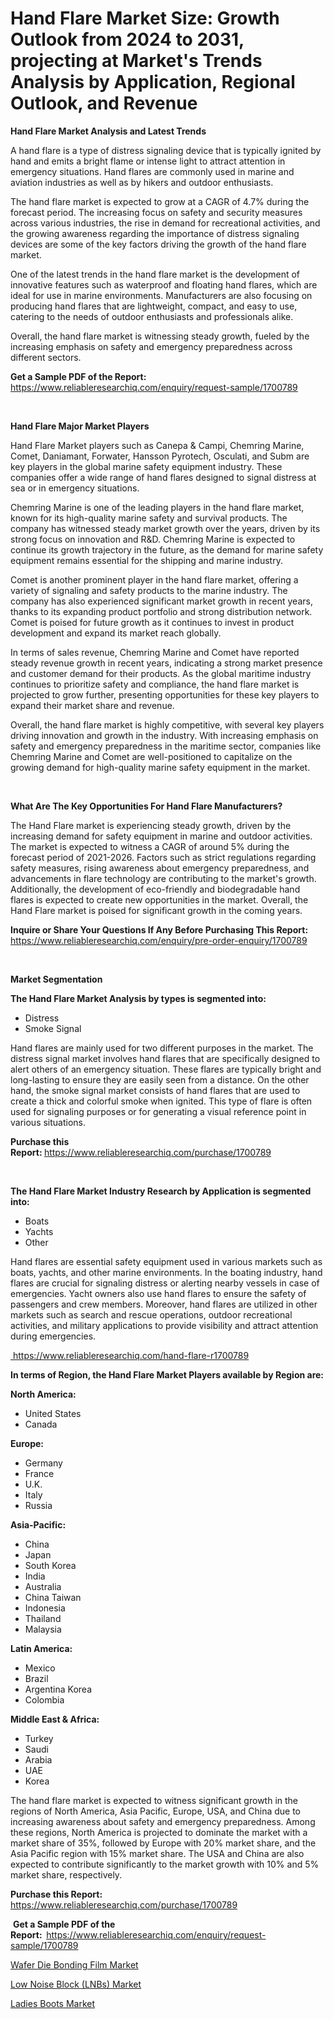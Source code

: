 <p><h1>Hand Flare Market Size: Growth Outlook from 2024 to 2031, projecting at Market's Trends Analysis by Application, Regional Outlook, and Revenue</h1></p><p><strong>Hand Flare Market Analysis and Latest Trends</strong></p>
<p><p>A hand flare is a type of distress signaling device that is typically ignited by hand and emits a bright flame or intense light to attract attention in emergency situations. Hand flares are commonly used in marine and aviation industries as well as by hikers and outdoor enthusiasts.</p><p>The hand flare market is expected to grow at a CAGR of 4.7% during the forecast period. The increasing focus on safety and security measures across various industries, the rise in demand for recreational activities, and the growing awareness regarding the importance of distress signaling devices are some of the key factors driving the growth of the hand flare market.</p><p>One of the latest trends in the hand flare market is the development of innovative features such as waterproof and floating hand flares, which are ideal for use in marine environments. Manufacturers are also focusing on producing hand flares that are lightweight, compact, and easy to use, catering to the needs of outdoor enthusiasts and professionals alike.</p><p>Overall, the hand flare market is witnessing steady growth, fueled by the increasing emphasis on safety and emergency preparedness across different sectors.</p></p>
<p><strong>Get a Sample PDF of the Report:&nbsp;</strong> <a href="https://www.reliableresearchiq.com/enquiry/request-sample/1700789">https://www.reliableresearchiq.com/enquiry/request-sample/1700789</a></p>
<p>&nbsp;</p>
<p><strong>Hand Flare Major Market Players</strong></p>
<p><p>Hand Flare Market players such as Canepa & Campi, Chemring Marine, Comet, Daniamant, Forwater, Hansson Pyrotech, Osculati, and Subm are key players in the global marine safety equipment industry. These companies offer a wide range of hand flares designed to signal distress at sea or in emergency situations.</p><p>Chemring Marine is one of the leading players in the hand flare market, known for its high-quality marine safety and survival products. The company has witnessed steady market growth over the years, driven by its strong focus on innovation and R&D. Chemring Marine is expected to continue its growth trajectory in the future, as the demand for marine safety equipment remains essential for the shipping and marine industry.</p><p>Comet is another prominent player in the hand flare market, offering a variety of signaling and safety products to the marine industry. The company has also experienced significant market growth in recent years, thanks to its expanding product portfolio and strong distribution network. Comet is poised for future growth as it continues to invest in product development and expand its market reach globally.</p><p>In terms of sales revenue, Chemring Marine and Comet have reported steady revenue growth in recent years, indicating a strong market presence and customer demand for their products. As the global maritime industry continues to prioritize safety and compliance, the hand flare market is projected to grow further, presenting opportunities for these key players to expand their market share and revenue.</p><p>Overall, the hand flare market is highly competitive, with several key players driving innovation and growth in the industry. With increasing emphasis on safety and emergency preparedness in the maritime sector, companies like Chemring Marine and Comet are well-positioned to capitalize on the growing demand for high-quality marine safety equipment in the market.</p></p>
<p>&nbsp;</p>
<p><strong>What Are The Key Opportunities For Hand Flare Manufacturers?</strong></p>
<p><p>The Hand Flare market is experiencing steady growth, driven by the increasing demand for safety equipment in marine and outdoor activities. The market is expected to witness a CAGR of around 5% during the forecast period of 2021-2026. Factors such as strict regulations regarding safety measures, rising awareness about emergency preparedness, and advancements in flare technology are contributing to the market's growth. Additionally, the development of eco-friendly and biodegradable hand flares is expected to create new opportunities in the market. Overall, the Hand Flare market is poised for significant growth in the coming years.</p></p>
<p><strong>Inquire or Share Your Questions If Any Before Purchasing This Report:</strong> <a href="https://www.reliableresearchiq.com/enquiry/pre-order-enquiry/1700789">https://www.reliableresearchiq.com/enquiry/pre-order-enquiry/1700789</a></p>
<p>&nbsp;</p>
<p><strong>Market Segmentation</strong></p>
<p><strong>The Hand Flare Market Analysis by types is segmented into:</strong></p>
<p><ul><li>Distress</li><li>Smoke Signal</li></ul></p>
<p><p>Hand flares are mainly used for two different purposes in the market. The distress signal market involves hand flares that are specifically designed to alert others of an emergency situation. These flares are typically bright and long-lasting to ensure they are easily seen from a distance. On the other hand, the smoke signal market consists of hand flares that are used to create a thick and colorful smoke when ignited. This type of flare is often used for signaling purposes or for generating a visual reference point in various situations.</p></p>
<p><strong>Purchase this Report:&nbsp;</strong><a href="https://www.reliableresearchiq.com/purchase/1700789">https://www.reliableresearchiq.com/purchase/1700789</a></p>
<p>&nbsp;</p>
<p><strong>The Hand Flare Market Industry Research by Application is segmented into:</strong></p>
<p><ul><li>Boats</li><li>Yachts</li><li>Other</li></ul></p>
<p><p>Hand flares are essential safety equipment used in various markets such as boats, yachts, and other marine environments. In the boating industry, hand flares are crucial for signaling distress or alerting nearby vessels in case of emergencies. Yacht owners also use hand flares to ensure the safety of passengers and crew members. Moreover, hand flares are utilized in other markets such as search and rescue operations, outdoor recreational activities, and military applications to provide visibility and attract attention during emergencies.</p></p>
<p><a href="https://www.reliableresearchiq.com/hand-flare-r1700789">&nbsp;https://www.reliableresearchiq.com/hand-flare-r1700789</a></p>
<p><strong>In terms of Region, the Hand Flare Market Players available by Region are:</strong></p>
<p>
    <p> <strong> North America: </strong>
        <ul>
            <li>United States</li>
            <li>Canada</li>
        </ul>
        </p> 
    <p> <strong> Europe: </strong>
        <ul>
            <li>Germany</li>
            <li>France</li>
            <li>U.K.</li>
            <li>Italy</li>
            <li>Russia</li>
        </ul>
        </p> 
    <p> <strong> Asia-Pacific: </strong>
        <ul>
            <li>China</li>
            <li>Japan</li>
            <li>South Korea</li>
            <li>India</li>
            <li>Australia</li>
            <li>China Taiwan</li>
            <li>Indonesia</li>
            <li>Thailand</li>
            <li>Malaysia</li>
        </ul>
        </p> 
    <p> <strong> Latin America: </strong>
        <ul>
            <li>Mexico</li>
            <li>Brazil</li>
            <li>Argentina Korea</li>
            <li>Colombia</li>
        </ul>
        </p> 
    <p> <strong> Middle East & Africa: </strong>
        <ul>
            <li>Turkey</li>
            <li>Saudi</li>
            <li>Arabia</li>
            <li>UAE</li>
            <li>Korea</li>
        </ul>
    </p>
    </p>
<p><p>The hand flare market is expected to witness significant growth in the regions of North America, Asia Pacific, Europe, USA, and China due to increasing awareness about safety and emergency preparedness. Among these regions, North America is projected to dominate the market with a market share of 35%, followed by Europe with 20% market share, and the Asia Pacific region with 15% market share. The USA and China are also expected to contribute significantly to the market growth with 10% and 5% market share, respectively.</p></p>
<p><strong>Purchase this Report: </strong><a href="https://www.reliableresearchiq.com/purchase/1700789">https://www.reliableresearchiq.com/purchase/1700789</a></p>
<p>&nbsp;<strong>Get a Sample PDF of the Report:&nbsp;&nbsp;</strong><a href="https://www.reliableresearchiq.com/enquiry/request-sample/1700789">https://www.reliableresearchiq.com/enquiry/request-sample/1700789</a></p>
<p><strong></strong></p>
<p><p><a href="https://github.com/ayamsauke86/Market-Research-Report-List-1/blob/main/wafer-die-bonding-film-market.md">Wafer Die Bonding Film Market</a></p><p><a href="https://github.com/airdrophunter675/Market-Research-Report-List-1/blob/main/low-noise-block-lnbs-market.md">Low Noise Block (LNBs) Market</a></p><p><a href="https://view.publitas.com/reportprime-1/global-ladies-boots-market-share-and-growth-opportunities-and-market-size-growing-with-a-cagr-of-12-8-for-period-from-2024-2031/">Ladies Boots Market</a></p></p>
